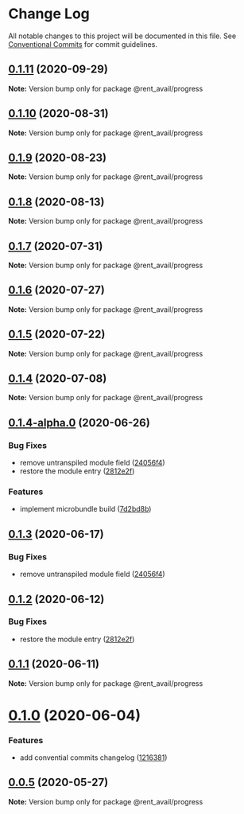 # Change Log

All notable changes to this project will be documented in this file.
See [Conventional Commits](https://conventionalcommits.org) for commit guidelines.

## [0.1.11](https://github.com/rentalutions/elements/compare/@rent_avail/progress@0.1.10...@rent_avail/progress@0.1.11) (2020-09-29)

**Note:** Version bump only for package @rent_avail/progress





## [0.1.10](https://github.com/rentalutions/elements/compare/@rent_avail/progress@0.1.9...@rent_avail/progress@0.1.10) (2020-08-31)

**Note:** Version bump only for package @rent_avail/progress





## [0.1.9](https://github.com/rentalutions/elements/compare/@rent_avail/progress@0.1.8...@rent_avail/progress@0.1.9) (2020-08-23)

**Note:** Version bump only for package @rent_avail/progress





## [0.1.8](https://github.com/rentalutions/elements/compare/@rent_avail/progress@0.1.7...@rent_avail/progress@0.1.8) (2020-08-13)

**Note:** Version bump only for package @rent_avail/progress





## [0.1.7](https://github.com/rentalutions/elements/compare/@rent_avail/progress@0.1.6...@rent_avail/progress@0.1.7) (2020-07-31)

**Note:** Version bump only for package @rent_avail/progress





## [0.1.6](https://github.com/rentalutions/elements/compare/@rent_avail/progress@0.1.5...@rent_avail/progress@0.1.6) (2020-07-27)

**Note:** Version bump only for package @rent_avail/progress





## [0.1.5](https://github.com/rentalutions/elements/compare/@rent_avail/progress@0.1.4...@rent_avail/progress@0.1.5) (2020-07-22)

**Note:** Version bump only for package @rent_avail/progress





## [0.1.4](https://github.com/rentalutions/elements/compare/@rent_avail/progress@0.1.4-alpha.0...@rent_avail/progress@0.1.4) (2020-07-08)

**Note:** Version bump only for package @rent_avail/progress





## [0.1.4-alpha.0](https://github.com/rentalutions/elements/compare/@rent_avail/progress@0.1.0...@rent_avail/progress@0.1.4-alpha.0) (2020-06-26)


### Bug Fixes

* remove untranspiled module field ([24056f4](https://github.com/rentalutions/elements/commit/24056f4dcc4ab05fc8d0c604a0630d7b3a8aca3c))
* restore the module entry ([2812e2f](https://github.com/rentalutions/elements/commit/2812e2f5d71068ce37a8511d9b8c527b5d63efae))


### Features

* implement microbundle build ([7d2bd8b](https://github.com/rentalutions/elements/commit/7d2bd8b20990211f6d048a3f393d78ac15ce0142))





## [0.1.3](https://github.com/rentalutions/elements/compare/@rent_avail/progress@0.1.2...@rent_avail/progress@0.1.3) (2020-06-17)


### Bug Fixes

* remove untranspiled module field ([24056f4](https://github.com/rentalutions/elements/commit/24056f4dcc4ab05fc8d0c604a0630d7b3a8aca3c))





## [0.1.2](https://github.com/rentalutions/elements/compare/@rent_avail/progress@0.1.1...@rent_avail/progress@0.1.2) (2020-06-12)


### Bug Fixes

* restore the module entry ([2812e2f](https://github.com/rentalutions/elements/commit/2812e2f5d71068ce37a8511d9b8c527b5d63efae))





## [0.1.1](https://github.com/rentalutions/elements/compare/@rent_avail/progress@0.1.0...@rent_avail/progress@0.1.1) (2020-06-11)

**Note:** Version bump only for package @rent_avail/progress





# [0.1.0](https://github.com/rentalutions/elements/compare/@rent_avail/progress@0.0.4...@rent_avail/progress@0.1.0) (2020-06-04)


### Features

* add convential commits changelog ([1216381](https://github.com/rentalutions/elements/commit/1216381d4e1bb8eb8dea4a2293a8bb84662195a9))





## [0.0.5](https://github.com/rentalutions/elements/compare/@rent_avail/progress@0.0.4...@rent_avail/progress@0.0.5) (2020-05-27)

**Note:** Version bump only for package @rent_avail/progress

